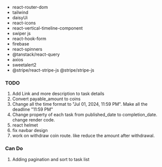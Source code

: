 - react-router-dom
- tailwind
- daisyUi
- react-icons
- react-vertical-timeline-component
- swiper js
- react-hook-form
- firebase
- react-spinners
- @tanstack/react-query
- axios
- sweetalert2
- @stripe/react-stripe-js @stripe/stripe-js

### TODO

1. Add Link and more description to task details
2. Convert payable_amount to coins
3. Change all the time format to "Jul 01, 2024, 11:59 PM". Make all the deadline "11:59 PM"
4. Change property of each task from published_date to completion_date. change render code.
5. react helmet
6. fix navbar design
7. work on withdraw coin route. like reduce the amount after withdrawal.

### Can Do

1. Adding pagination and sort to task list
